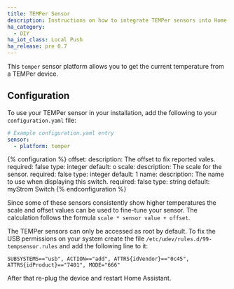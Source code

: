 ```yaml
---
title: TEMPer Sensor
description: Instructions on how to integrate TEMPer sensors into Home Assistant.
ha_category:
  - DIY
ha_iot_class: Local Push
ha_release: pre 0.7
---
```


This `temper` sensor platform allows you to get the current temperature from a TEMPer device.

## Configuration

To use your TEMPer sensor in your installation, add the following to your `configuration.yaml` file:

```yaml
# Example configuration.yaml entry
sensor:
  - platform: temper
```

{% configuration %}
offset:
  description: The offset to fix reported vales.
  required: false
  type: integer
  default: o
scale:
  description: The scale for the sensor.
  required: false
  type: integer
  default: 1
name:
  description: The name to use when displaying this switch.
  required: false
  type: string
  default: myStrom Switch
{% endconfiguration %}

Since some of these sensors consistently show higher temperatures the scale and offset values can be used to fine-tune your sensor.
The calculation follows the formula `scale * sensor value + offset`.

The TEMPer sensors can only be accessed as root by default. To fix the USB permissions on your system create the file `/etc/udev/rules.d/99-tempsensor.rules` and add the following line to it:

```text
SUBSYSTEMS=="usb", ACTION=="add", ATTRS{idVendor}=="0c45", ATTRS{idProduct}=="7401", MODE="666"
```

After that re-plug the device and restart Home Assistant.
